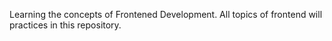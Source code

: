 Learning the concepts of Frontened Development.
All topics of frontend will practices in this repository. 

